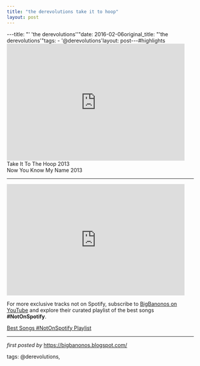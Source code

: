 ```yaml
---
title: "the derevolutions take it to hoop"
layout: post
---
```

---title: "' 'the derevolutions''"date: 2016-02-06original_title: "'the derevolutions'"tags:  - '@derevolutions'layout: post---#highlights <br /><iframe allowfullscreen="" frameborder="0" height="315" src="https://www.youtube.com/embed/6c4zPjLANew?list=PLtuNtuTatqI1yENkghRNbQpTNDAqLR1my" width="95%"></iframe> <br />Take It To The Hoop 2013 <br />Now You Know My Name 2013<hr /><iframe allowtransparency="true" frameborder="0" height="300" src="https://embed.spotify.com/?uri=spotify%3Auser%3Ahumanteethmarks%3Aplaylist%3A36Tq9G6U7JCLRGQhu0EHFK" width="95%"></iframe><br /><!--Subscribe and Playlist Links--><div>    <p>For more exclusive tracks not on Spotify, subscribe to <a href="https://www.youtube.com/@BigBanonos" target="_blank">BigBanonos on YouTube</a> and explore their curated playlist of the best songs <strong>#NotOnSpotify</strong>.</p>    <p><a href="https://www.youtube.com/playlist?list=PLtuNtuTatqI0kFahUCbtbfenC_ET5O_tr" target="_blank">Best Songs #NotOnSpotify Playlist<br /></a></p></div><hr /><p><em>first posted by</em> <a href="https://bigbanonos.blogspot.com/" rel="noopener" target="_new">https://bigbanonos.blogspot.com/</a></p><p>tags: @derevolutions,</p>